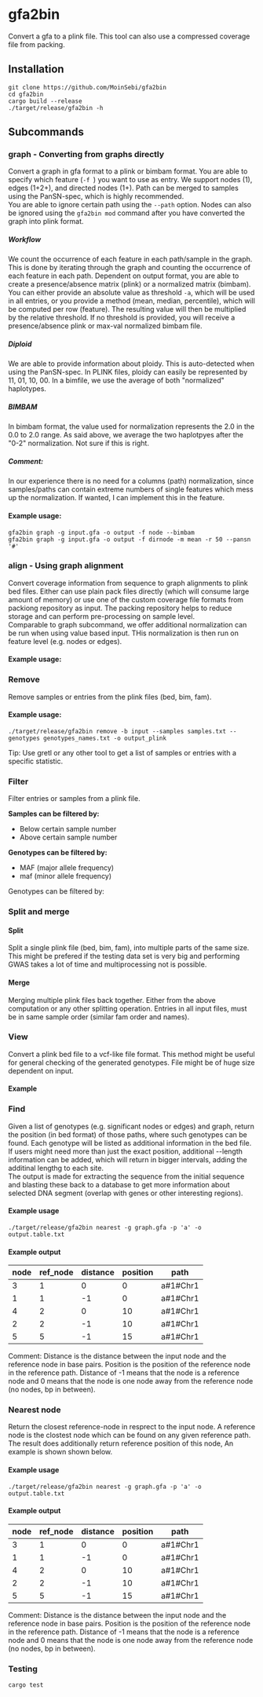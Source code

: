 # gfa2bin

Convert a gfa to a plink file. This tool can also use a compressed coverage file from packing.  

## Installation
```
git clone https://github.com/MoinSebi/gfa2bin
cd gfa2bin
cargo build --release
./target/release/gfa2bin -h 
```


## Subcommands
### graph - Converting from graphs directly
Convert a graph in gfa format to a plink or bimbam format. You are able to specify which feature (```-f ```) you want to use as entry. We support nodes (1), edges (1+2+), and directed nodes (1+). Path can be merged to samples using the PanSN-spec, which is highly recommended.  
You are able to ignore certain path using the ```--path``` option. Nodes can also be ignored using the ```gfa2bin mod``` command after you have converted the graph into plink format.  

##### Workflow
We count the occurrence of each feature in each path/sample in the graph. This is done by iterating through the graph and counting the occurrence of each feature in each path. Dependent on output format, you are able to create a presence/absence matrix (plink) or a normalized matrix (bimbam). You can either provide an absolute value as threshold ```-a```, which will be used in all entries, or you provide a method (mean, median, percentile), which will be computed per row (feature). The resulting value will then be multiplied by the relative threshold. If no threshold is provided, you will receive a presence/absence plink or max-val normalized bimbam file. 
##### Diploid
We are able to provide information about ploidy. This is auto-detected when using the PanSN-spec. In PLINK files, ploidy can easily be represented by 11, 01, 10, 00. In a bimfile, we use the average of both "normalized" haplotypes.

##### BIMBAM
In bimbam format, the value used for normalization represents the 2.0 in the 0.0 to 2.0 range. As said above, we average the two haplotpyes after the "0-2" normalization. Not sure if this is right. 

##### Comment: 
In our experience there is no need for a columns (path) normalization, since samples/paths can contain extreme numbers of single features which mess up the normalization. If wanted, I can implement this in the feature.  

#### Example usage: 
````text
gfa2bin graph -g input.gfa -o output -f node --bimbam 
gfa2bin graph -g input.gfa -o output -f dirnode -m mean -r 50 --pansn '#'
````

### align - Using graph alignment

Convert coverage information from sequence to graph alignments to plink bed files. Either can use plain pack files directly (which will consume large amount of memory) or use one of the custom coverage file formats from packiong repository as input. The packing repository helps to reduce storage and can perform pre-processing on sample level.  
Comparable to graph subcommand, we offer additional normalization can be run when using value based input. THis normalization is then run on feature level (e.g. nodes or edges). 

#### Example usage: 


### Remove
Remove samples or entries from the plink files (bed, bim, fam). 

#### Example usage: 
````text
./target/release/gfa2bin remove -b input --samples samples.txt --genotypes genotypes_names.txt -o output_plink
````
Tip: Use gretl or any other tool to get a list of samples or entries with a specific statistic.

### Filter
Filter entries or samples from a plink file. 

**Samples can be filtered by:**
- Below certain sample number 
- Above certain sample number

**Genotypes can be filtered by:**
- MAF (major allele frequency)
- maf (minor allele frequency)

Genotypes can be filtered by:


### Split and merge
#### Split 
Split a single plink file (bed, bim, fam), into multiple parts of the same size. This might be prefered if the testing data set is very big and performing GWAS takes a lot of time and multiprocessing not is possible. 

#### Merge
Merging multiple plink files back together. Either from the above computation or any other splitting operation. Entries in all input files, must be in same sample order (similar fam order and names). 

### View 

Convert a plink bed file to a vcf-like file format. This method might be useful for general checking of the generated genotypes. File might be of huge size dependent on input. 

#### Example 

### Find 

Given a list of genotypes (e.g. significant nodes or edges) and graph, return the position (in bed format) of those paths, where such genotypes can be found. Each genotype will be listed as additional information in the bed file. If users might need more than just the exact position, additional --length information can be added, which will return in bigger intervals, adding the additinal lengthg to each site.  
The output is made for extracting the sequence from the initial sequence and blasting these back to a database to get more information about selected DNA segment (overlap with genes or other interesting regions). 

#### Example usage
````text
./target/release/gfa2bin nearest -g graph.gfa -p 'a' -o output.table.txt
````
#### Example output
| node | ref_node | distance | position | path     |
|------|----------|----------|----------|----------|
| 3    | 1        | 0        | 0        | a#1#Chr1 |
| 1    | 1        | -1       | 0        | a#1#Chr1 |
| 4    | 2        | 0        | 10       | a#1#Chr1 |
| 2    | 2        | -1       | 10       | a#1#Chr1 |
| 5    | 5        | -1       | 15       | a#1#Chr1 |
Comment: Distance is the distance between the input node and the reference node in base pairs. Position is the position of the reference node in the reference path. Distance of -1 means that the node is a reference node and 0 means that the node is one node away from the reference node (no nodes, bp in between).


### Nearest node 

Return the closest reference-node in resprect to the input node. A reference node is the clostest node which can be found on any given reference path. The result does additionally return reference position of this node, An example is shown shown below. 

#### Example usage 
````text
./target/release/gfa2bin nearest -g graph.gfa -p 'a' -o output.table.txt
````
#### Example output
| node | ref_node | distance | position | path     |
|------|----------|----------|----------|----------|
| 3    | 1        | 0        | 0        | a#1#Chr1 |
| 1    | 1        | -1       | 0        | a#1#Chr1 |
| 4    | 2        | 0        | 10       | a#1#Chr1 |
| 2    | 2        | -1       | 10       | a#1#Chr1 |
| 5    | 5        | -1       | 15       | a#1#Chr1 |
Comment: Distance is the distance between the input node and the reference node in base pairs. Position is the position of the reference node in the reference path. Distance of -1 means that the node is a reference node and 0 means that the node is one node away from the reference node (no nodes, bp in between). 


### Testing 
````text
cargo test
````